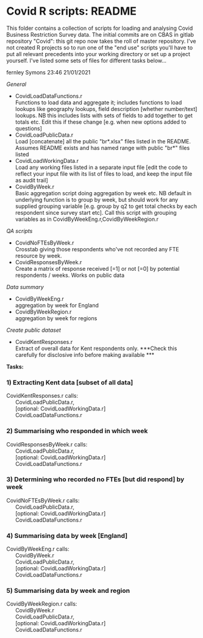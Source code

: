 ﻿Covid R scripts: README
======
This folder contains a collection of scripts for loading and analysing Covid Business Restriction Survey data.
The initial commits are on CBAS in gitlab repository "Covid": this git repo now takes the roll of master repository. 
I've not created R projects so to run one of the "end use" scripts you'll have to put all relevant precedents into your working directory or set up a project yourself.
I've listed some sets of files for different tasks below...

fernley Symons 23:46 21/01/2021

*General*

*    CovidLoadDataFunctions.r<br>Functions to load data and aggregate it; includes functions to load lookups like geography lookups, field description [whether number/text] lookups. 
							NB this includes lists with sets of fields to add together to get totals etc. Edit this if these change [e.g. when new options added to questions]
*    CovidLoadPublicData.r<br>Load [concatenate] all the public "br*.xlsx" files listed in the README. Assumes README exists and has named range with public "br*" files listed
*    CovidLoadWorkingData.r<br>Load any working files listed in a separate input file [edit the code to reflect your input file with its list of files to load, and keep the input file as audit trail]
*    CovidByWeek.r<br>Basic aggregation script doing aggregation by week etc. NB default in underlying function is to group by week, but should work for any supplied grouping variable
							[e.g. group by q2 to get total checks by each respondent since survey start etc]. Call this script with grouping variables as in CovidByWeekEng.r,CovidByWeekRegion.r

*QA scripts*

*    CovidNoFTEsByWeek.r<br>Crosstab giving those respondents who've not recorded any FTE resource by week.
*    CovidResponsesByWeek.r<br>Create a matrix of response received [=1] or not [=0] by potential respondents / weeks. Works on public data

*Data summary*

*    CovidByWeekEng.r<br>aggregation by week for England
*    CovidByWeekRegion.r<br>aggregation by week for regions

*Create public dataset*

*    CovidKentResponses.r<br>Extract of overall data for Kent respondents only. ***Check this carefully for disclosive info before making available ***

**Tasks:**

### 1) Extracting Kent data [subset of all data]

CovidKentResponses.r calls:<br>
&nbsp;&nbsp;&nbsp;&nbsp;&nbsp;&nbsp;CovidLoadPublicData.r,<br>
&nbsp;&nbsp;&nbsp;&nbsp;&nbsp;&nbsp;[optional: CovidLoadWorkingData.r]<br>
&nbsp;&nbsp;&nbsp;&nbsp;&nbsp;&nbsp;CovidLoadDataFunctions.r

### 2) Summarising who responded in which week

CovidResponsesByWeek.r calls:<br>
&nbsp;&nbsp;&nbsp;&nbsp;&nbsp;&nbsp;CovidLoadPublicData.r,<br>
&nbsp;&nbsp;&nbsp;&nbsp;&nbsp;&nbsp;[optional: CovidLoadWorkingData.r]<br>
&nbsp;&nbsp;&nbsp;&nbsp;&nbsp;&nbsp;CovidLoadDataFunctions.r<br>

### 3) Determining who recorded no FTEs [but did respond] by week

CovidNoFTEsByWeek.r calls:<br>
&nbsp;&nbsp;&nbsp;&nbsp;&nbsp;&nbsp;CovidLoadPublicData.r,<br>
&nbsp;&nbsp;&nbsp;&nbsp;&nbsp;&nbsp;[optional: CovidLoadWorkingData.r]<br>
&nbsp;&nbsp;&nbsp;&nbsp;&nbsp;&nbsp;CovidLoadDataFunctions.r<br>

### 4) Summarising data by week [England]

CovidByWeekEng.r calls:<br>
&nbsp;&nbsp;&nbsp;&nbsp;&nbsp;&nbsp;CovidByWeek.r<br>
&nbsp;&nbsp;&nbsp;&nbsp;&nbsp;&nbsp;CovidLoadPublicData.r,<br>
&nbsp;&nbsp;&nbsp;&nbsp;&nbsp;&nbsp;[optional: CovidLoadWorkingData.r]<br>
&nbsp;&nbsp;&nbsp;&nbsp;&nbsp;&nbsp;CovidLoadDataFunctions.r<br>

### 5) Summarising data by week and region

CovidByWeekRegion.r calls:<br>
&nbsp;&nbsp;&nbsp;&nbsp;&nbsp;&nbsp;CovidByWeek.r<br>
&nbsp;&nbsp;&nbsp;&nbsp;&nbsp;&nbsp;CovidLoadPublicData.r,<br>
&nbsp;&nbsp;&nbsp;&nbsp;&nbsp;&nbsp;[optional: CovidLoadWorkingData.r]<br>
&nbsp;&nbsp;&nbsp;&nbsp;&nbsp;&nbsp;CovidLoadDataFunctions.r<br>
